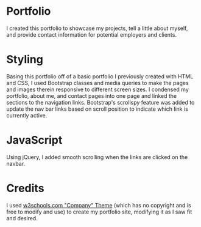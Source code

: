 # Portfolio
I created this portfolio to showcase my projects, tell a little about myself, and provide contact information for potential employers and clients. 

# Styling
Basing this portfolio off of a basic portfolio I previously created with HTML and CSS, I used Bootstrap classes and media queries to make the pages and images therein responsive to different screen sizes. I condensed my portfolio, about me, and contact pages into one page and linked the sections to the navigation links. Bootstrap's scrollspy feature was added to update the nav bar links based on scroll position to indicate which link is currently active.

# JavaScript
Using jQuery, I added smooth scrolling  when the links are clicked on the navbar. 

# Credits
I used [w3schools.com "Company" Theme](https://www.w3schools.com/bootstrap/bootstrap_theme_company.asp) (which has no copyright and is free to modify and use) to create my portfolio site, modifying it as I saw fit and desired. 
